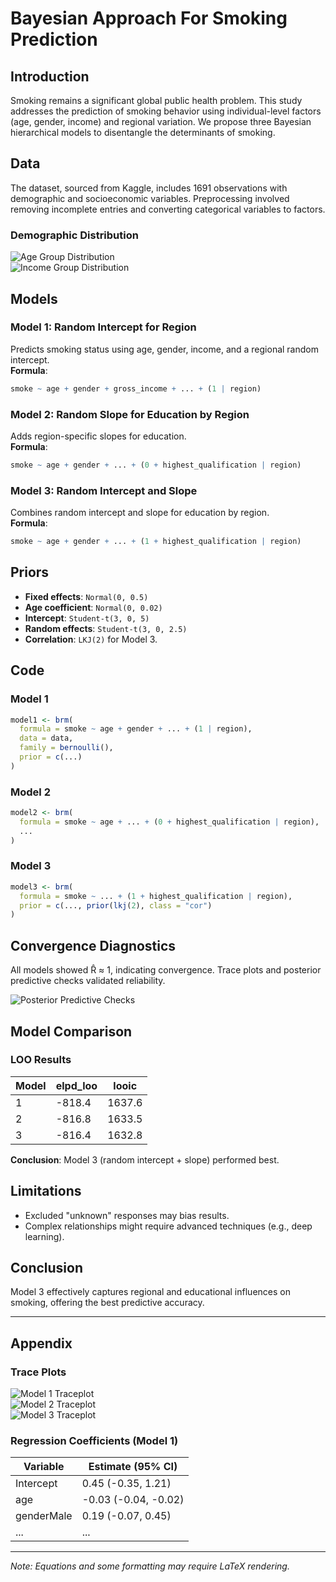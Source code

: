 # Bayesian Approach For Smoking Prediction

## Introduction
Smoking remains a significant global public health problem. This study addresses the prediction of smoking behavior using individual-level factors (age, gender, income) and regional variation. We propose three Bayesian hierarchical models to disentangle the determinants of smoking.

## Data
The dataset, sourced from Kaggle, includes 1691 observations with demographic and socioeconomic variables. Preprocessing involved removing incomplete entries and converting categorical variables to factors.

### Demographic Distribution
![Age Group Distribution](figures/age%20group.jpeg)  
![Income Group Distribution](figures/income%20group.jpeg)

## Models
### Model 1: Random Intercept for Region
Predicts smoking status using age, gender, income, and a regional random intercept.  
**Formula**:
```r
smoke ~ age + gender + gross_income + ... + (1 | region)
```

### Model 2: Random Slope for Education by Region
Adds region-specific slopes for education.  
**Formula**:
```r
smoke ~ age + gender + ... + (0 + highest_qualification | region)
```

### Model 3: Random Intercept and Slope
Combines random intercept and slope for education by region.  
**Formula**:
```r
smoke ~ age + gender + ... + (1 + highest_qualification | region)
```

## Priors
- **Fixed effects**: `Normal(0, 0.5)`  
- **Age coefficient**: `Normal(0, 0.02)`  
- **Intercept**: `Student-t(3, 0, 5)`  
- **Random effects**: `Student-t(3, 0, 2.5)`  
- **Correlation**: `LKJ(2)` for Model 3.

## Code
### Model 1
```r
model1 <- brm(
  formula = smoke ~ age + gender + ... + (1 | region),
  data = data,
  family = bernoulli(),
  prior = c(...)
)
```

### Model 2
```r
model2 <- brm(
  formula = smoke ~ age + ... + (0 + highest_qualification | region),
  ...
)
```

### Model 3
```r
model3 <- brm(
  formula = smoke ~ ... + (1 + highest_qualification | region),
  prior = c(..., prior(lkj(2), class = "cor")
)
```

## Convergence Diagnostics
All models showed R̂ ≈ 1, indicating convergence. Trace plots and posterior predictive checks validated reliability.

![Posterior Predictive Checks](figures/Posterior%20predictive%20checks.png)

## Model Comparison
### LOO Results
| Model | elpd_loo | looic  |
|-------|----------|--------|
| 1     | -818.4   | 1637.6 |
| 2     | -816.8   | 1633.5 |
| 3     | -816.4   | 1632.8 |

**Conclusion**: Model 3 (random intercept + slope) performed best.

## Limitations
- Excluded "unknown" responses may bias results.
- Complex relationships might require advanced techniques (e.g., deep learning).

## Conclusion
Model 3 effectively captures regional and educational influences on smoking, offering the best predictive accuracy.

---

## Appendix
### Trace Plots
![Model 1 Traceplot](figures/traceplot1.png)  
![Model 2 Traceplot](figures/traceplot2.png)  
![Model 3 Traceplot](figures/traceplot3.png)

### Regression Coefficients (Model 1)
| Variable               | Estimate (95% CI)        |
|------------------------|--------------------------|
| Intercept              | 0.45 (-0.35, 1.21)      |
| age                    | -0.03 (-0.04, -0.02)    |
| genderMale             | 0.19 (-0.07, 0.45)      |
| ...                    | ...                      |

---

*Note: Equations and some formatting may require LaTeX rendering.*
